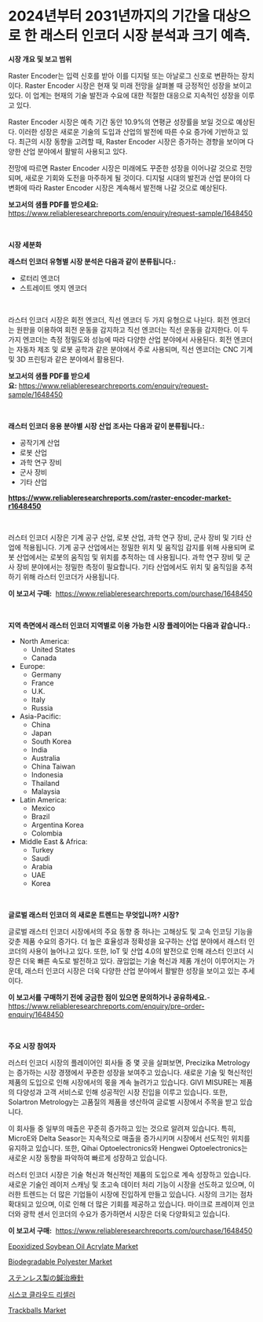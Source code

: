 <p><h1>2024년부터 2031년까지의 기간을 대상으로 한 래스터 인코더 시장 분석과 크기 예측.</h1></p><p><strong>시장 개요 및 보고 범위</strong></p>
<p><p>Raster Encoder는 입력 신호를 받아 이를 디지털 또는 아날로그 신호로 변환하는 장치이다. Raster Encoder 시장은 현재 및 미래 전망을 살펴볼 때 긍정적인 성장을 보이고 있다. 이 업계는 현재의 기술 발전과 수요에 대한 적절한 대응으로 지속적인 성장을 이루고 있다.</p><p>Raster Encoder 시장은 예측 기간 동안 10.9%의 연평균 성장률을 보일 것으로 예상된다. 이러한 성장은 새로운 기술의 도입과 산업의 발전에 따른 수요 증가에 기반하고 있다. 최근의 시장 동향을 고려할 때, Raster Encoder 시장은 증가하는 경향을 보이며 다양한 산업 분야에서 활발히 사용되고 있다.</p><p>전망에 따르면 Raster Encoder 시장은 미래에도 꾸준한 성장을 이어나갈 것으로 전망되며, 새로운 기회와 도전을 마주하게 될 것이다. 디지털 시대의 발전과 산업 분야의 다변화에 따라 Raster Encoder 시장은 계속해서 발전해 나갈 것으로 예상된다.</p></p>
<p><strong>보고서의 샘플 PDF를 받으세요:</strong> <a href="https://www.reliableresearchreports.com/enquiry/request-sample/1648450">https://www.reliableresearchreports.com/enquiry/request-sample/1648450</a></p>
<p>&nbsp;</p>
<p><strong>시장 세분화</strong></p>
<p><strong>래스터 인코더 유형별 시장 분석은 다음과 같이 분류됩니다.:</strong></p>
<p><ul><li>로터리 엔코더</li><li>스트레이트 엣지 엔코더</li></ul></p>
<p>&nbsp;</p>
<p><p>라스터 인코더 시장은 회전 엔코더, 직선 엔코더 두 가지 유형으로 나뉜다. 회전 엔코더는 원판을 이용하여 회전 운동을 감지하고 직선 엔코더는 직선 운동을 감지한다. 이 두 가지 엔코더는 측정 정밀도와 성능에 따라 다양한 산업 분야에서 사용된다. 회전 엔코더는 자동차 제조 및 로봇 공학과 같은 분야에서 주로 사용되며, 직선 엔코더는 CNC 기계 및 3D 프린팅과 같은 분야에서 활용된다.</p></p>
<p><strong>보고서의 샘플 PDF를 받으세요:</strong>&nbsp;<a href="https://www.reliableresearchreports.com/enquiry/request-sample/1648450">https://www.reliableresearchreports.com/enquiry/request-sample/1648450</a></p>
<p>&nbsp;</p>
<p><strong> 래스터 인코더 응용 분야별 시장 산업 조사는 다음과 같이 분류됩니다.:</strong></p>
<p><ul><li>공작기계 산업</li><li>로봇 산업</li><li>과학 연구 장비</li><li>군사 장비</li><li>기타 산업</li></ul></p>
<p><strong><a href="https://www.reliableresearchreports.com/raster-encoder-market-r1648450">https://www.reliableresearchreports.com/raster-encoder-market-r1648450</a></strong></p>
<p>&nbsp;</p>
<p><p>러스터 인코더 시장은 기계 공구 산업, 로봇 산업, 과학 연구 장비, 군사 장비 및 기타 산업에 적용됩니다. 기계 공구 산업에서는 정밀한 위치 및 움직임 감지를 위해 사용되며 로봇 산업에서는 로봇의 움직임 및 위치를 추적하는 데 사용됩니다. 과학 연구 장비 및 군사 장비 분야에서는 정밀한 측정이 필요합니다. 기타 산업에서도 위치 및 움직임을 추적하기 위해 라스터 인코더가 사용됩니다.</p></p>
<p><strong>이 보고서 구매:</strong>&nbsp; <a href="https://www.reliableresearchreports.com/purchase/1648450">https://www.reliableresearchreports.com/purchase/1648450</a></p>
<p>&nbsp;</p>
<p><strong>지역 측면에서 래스터 인코더 지역별로 이용 가능한 시장 플레이어는 다음과 같습니다.:</strong></p>
<p><ul>
    <li>
        North America:
        <ul>
            <li>United States</li>
            <li>Canada</li>
        </ul>
    </li>
    <li>
        Europe:
        <ul>
            <li>Germany</li>
            <li>France</li>
            <li>U.K.</li>
            <li>Italy</li>
            <li>Russia</li>
        </ul>
    </li>
    <li>
        Asia-Pacific:
        <ul>
            <li>China</li>
            <li>Japan</li>
            <li>South Korea</li>
            <li>India</li>
            <li>Australia</li>
            <li>China Taiwan</li>
            <li>Indonesia</li>
            <li>Thailand</li>
            <li>Malaysia</li>
        </ul>
    </li>
    <li>
        Latin America:
        <ul>
            <li>Mexico</li>
            <li>Brazil</li>
            <li>Argentina Korea</li>
            <li>Colombia</li>
        </ul>
    </li>
    <li>
        Middle East & Africa:
        <ul>
            <li>Turkey</li>
            <li>Saudi</li>
            <li>Arabia</li>
            <li>UAE</li>
            <li>Korea</li>
        </ul>
    </li>
    </ul></p>
<p>&nbsp;</p>
<p><strong>글로벌 래스터 인코더 의 새로운 트렌드는 무엇입니까? 시장?</strong></p>
<p><p>글로벌 래스터 인코더 시장에서의 주요 동향 중 하나는 고해상도 및 고속 인코딩 기능을 갖춘 제품 수요의 증가다. 더 높은 효율성과 정확성을 요구하는 산업 분야에서 래스터 인코더의 사용이 늘어나고 있다. 또한, IoT 및 산업 4.0의 발전으로 인해 래스터 인코더 시장은 더욱 빠른 속도로 발전하고 있다. 끊임없는 기술 혁신과 제품 개선이 이루어지는 가운데, 래스터 인코더 시장은 더욱 다양한 산업 분야에서 활발한 성장을 보이고 있는 추세이다.</p></p>
<p><strong>이 보고서를 구매하기 전에 궁금한 점이 있으면 문의하거나 공유하세요.</strong>- <a href="https://www.reliableresearchreports.com/enquiry/pre-order-enquiry/1648450">https://www.reliableresearchreports.com/enquiry/pre-order-enquiry/1648450</a></p>
<p>&nbsp;</p>
<p><strong>주요 시장 참여자</strong></p>
<p><p>러스터 인코더 시장의 플레이어인 회사들 중 몇 곳을 살펴보면, Precizika Metrology는 증가하는 시장 경쟁에서 꾸준한 성장을 보여주고 있습니다. 새로운 기술 및 혁신적인 제품의 도입으로 인해 시장에서의 몫을 계속 늘려가고 있습니다. GIVI MISURE는 제품의 다양성과 고객 서비스로 인해 성공적인 시장 진입을 이루고 있습니다. 또한, Solartron Metrology는 고품질의 제품을 생산하여 글로벌 시장에서 주목을 받고 있습니다.</p><p>이 회사들 중 일부의 매출은 꾸준히 증가하고 있는 것으로 알려져 있습니다. 특히, MicroE와 Delta Seasor는 지속적으로 매출을 증가시키며 시장에서 선도적인 위치를 유지하고 있습니다. 또한, Qihai Optoelectronics와 Hengwei Optoelectronics는 새로운 시장 동향을 파악하여 빠르게 성장하고 있습니다.</p><p>러스터 인코더 시장은 기술 혁신과 혁신적인 제품의 도입으로 계속 성장하고 있습니다. 새로운 기술인 레이저 스캐닝 및 초고속 데이터 처리 기능이 시장을 선도하고 있으며, 이러한 트렌드는 더 많은 기업들이 시장에 진입하게 만들고 있습니다. 시장의 크기는 점차 확대되고 있으며, 이로 인해 더 많은 기회를 제공하고 있습니다. 마이크로 프레이져 인코더와 광학 센서 인코더의 수요가 증가하면서 시장은 더욱 다양화되고 있습니다.</p></p>
<p><strong>이 보고서 구매:</strong>&nbsp;&nbsp;<a href="https://www.reliableresearchreports.com/purchase/1648450">https://www.reliableresearchreports.com/purchase/1648450</a></p>
<p><p><a href="https://issuu.com/reportprime-2/docs/epoxidized-soybean-oil-acrylate-market-size-2030.p">Epoxidized Soybean Oil Acrylate Market</a></p><p><a href="https://issuu.com/reportprime-2/docs/biodegradable-polyester-market-size-2030.pptx">Biodegradable Polyester Market</a></p><p><a href="https://github.com/LeanneBruen2023/Market-Research-Report-List-1/blob/main/214170630811.md">ステンレス製の鍼治療針</a></p><p><a href="https://github.com/Skyleitney456456/Market-Research-Report-List-1/blob/main/970420128195.md">시스코 클라우드 리셀러</a></p><p><a href="https://www.linkedin.com/pulse/trackballs-market-analysis-sze-forecasted-period-from-xilme?trackingId=O9KqQBQ7MNC0XOJ9q3XiAg%3D%3D">Trackballs Market</a></p></p>
